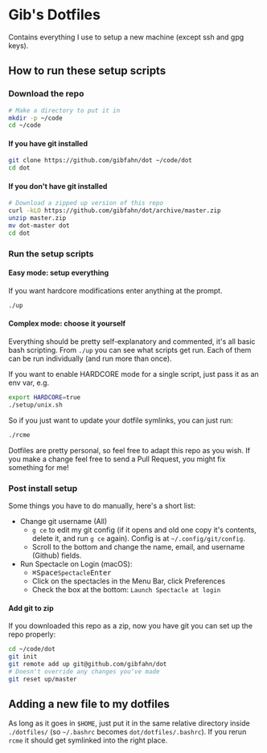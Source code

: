 # Gib's Dotfiles

Contains everything I use to setup a new machine (except ssh and gpg keys).

## How to run these setup scripts

### Download the repo

```bash
# Make a directory to put it in
mkdir -p ~/code
cd ~/code
```

#### If you have git installed

```bash
git clone https://github.com/gibfahn/dot ~/code/dot
cd dot
```


#### If you don't have git installed

```bash
# Download a zipped up version of this repo
curl -kLO https://github.com/gibfahn/dot/archive/master.zip
unzip master.zip
mv dot-master dot
cd dot
```

### Run the setup scripts

#### Easy mode: setup everything

If you want hardcore modifications enter anything at the prompt.

```sh
./up
```

#### Complex mode: choose it yourself

Everything should be pretty self-explanatory and commented, it's all basic bash
scripting. From `./up` you can see what scripts get run. Each of them can be run
individually (and run more than once).

If you want to enable HARDCORE mode for a single script, just pass it as an env
var, e.g.

```bash
export HARDCORE=true
./setup/unix.sh
```

So if you just want to update your dotfile symlinks, you can just run:

```sh
./rcme
```

Dotfiles are pretty personal, so feel free to adapt this repo as you wish. If
you make a change feel free to send a Pull Request, you might fix something for
me!

### Post install setup

Some things you have to do manually, here's a short list:

- Change git username (All)
  - `g ce` to edit my git config (if it opens and old one copy it's contents,
    delete it, and run `g ce` again). Config is at `~/.config/git/config`.
  - Scroll to the bottom and change the name, email, and username (Github)
    fields.
- Run Spectacle on Login (macOS):
  - <kbd>⌘</kbd><kbd>Space</kbd>`Spectacle`<kbd>Enter</kbd>
  - Click on the spectacles in the Menu Bar, click Preferences
  - Check the box at the bottom: `Launch Spectacle at login`

#### Add git to zip

If you downloaded this repo as a zip, now you have git you can set up the repo
properly:

```bash
cd ~/code/dot
git init
git remote add up git@github.com/gibfahn/dot
# Doesn't override any changes you've made
git reset up/master
```


## Adding a new file to my dotfiles

As long as it goes in `$HOME`, just put it in the same relative directory inside
`./dotfiles/` (so `~/.bashrc` becomes `dot/dotfiles/.bashrc`). If you rerun
`rcme` it should get symlinked into the right place.
